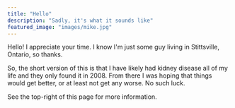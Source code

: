 ```yaml
---
title: "Hello"
description: "Sadly, it's what it sounds like"
featured_image: "images/mike.jpg"
---
```

Hello! I appreciate your time. I know I'm just some guy living in Stittsville, Ontario, so thanks. 

So, the short version of this is that I have likely had kidney disease all of my life and they only found it in 2008. From there I was hoping that things would get better, or at least not get any worse. No such luck.

See the top-right of this page for more information.
